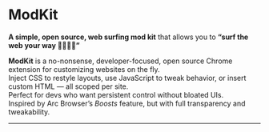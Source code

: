 # ModKit  
**A simple, open source, web surfing mod kit** that allows you to **“surf the web your way 🌊🏄‍♂️🤙”**

**ModKit** is a no-nonsense, developer-focused, open source Chrome extension for customizing websites on the fly.  
Inject CSS to restyle layouts, use JavaScript to tweak behavior, or insert custom HTML — all scoped per site.  
Perfect for devs who want persistent control without bloated UIs.  
Inspired by Arc Browser’s *Boosts* feature, but with full transparency and tweakability.

---

